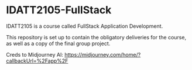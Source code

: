 # IDATT2105-FullStack
IDATT2105 is a course called FullStack Application Development.

This repository is set up to contain the obligatory deliveries for the course, as well as 
a copy of the final group project. 

Creds to Midjourney AI: https://midjourney.com/home/?callbackUrl=%2Fapp%2F

